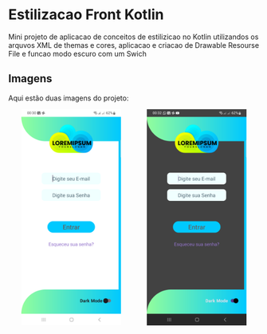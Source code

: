 # Estilizacao Front Kotlin

Mini projeto de aplicacao de conceitos de estilizicao no Kotlin utilizandos os arquvos XML de themas e cores, aplicacao e criacao de Drawable Resourse File e funcao modo escuro com um Swich

## Imagens

Aqui estão duas imagens do projeto:


<div style="display: flex; justify-content: space-around;">
  <img src="https://github.com/Aonay/Kotlin-ModoEscuro/blob/main/app/src/main/res/drawable/001WhiteMode.png?raw=true" width="200" />
  <img src="https://github.com/Aonay/Kotlin-ModoEscuro/blob/main/app/src/main/res/drawable/001DarkMode.png?raw=true" width="200" />
</div>
